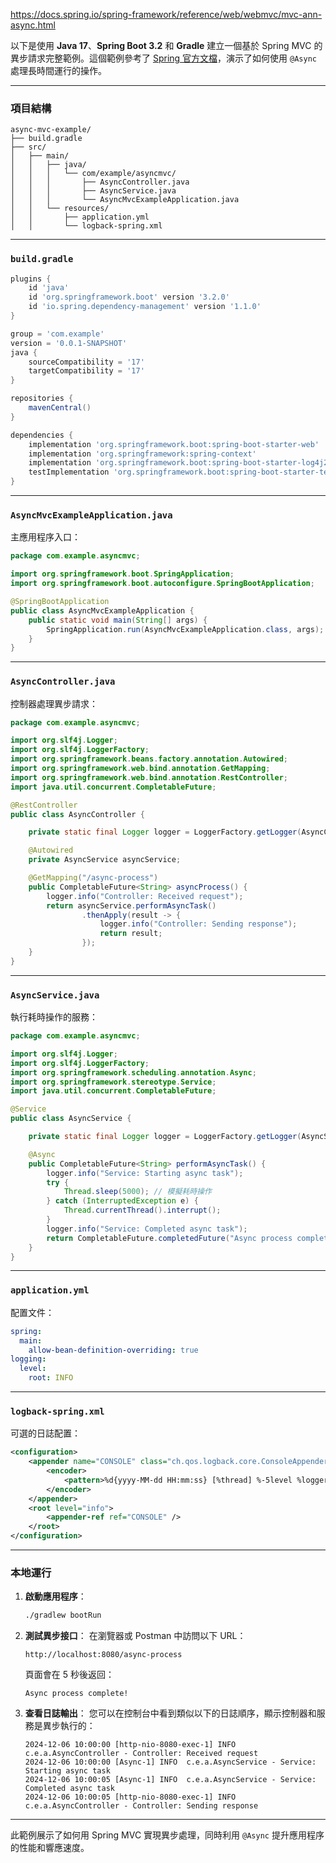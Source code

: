
https://docs.spring.io/spring-framework/reference/web/webmvc/mvc-ann-async.html

以下是使用 **Java 17**、**Spring Boot 3.2** 和 **Gradle** 建立一個基於 Spring MVC 的異步請求完整範例。這個範例參考了 [Spring 官方文檔](https://docs.spring.io/spring-framework/reference/web/webmvc/mvc-ann-async.html)，演示了如何使用 `@Async` 處理長時間運行的操作。

---

### 項目結構
```
async-mvc-example/
├── build.gradle
├── src/
│   ├── main/
│   │   ├── java/
│   │   │   └── com/example/asyncmvc/
│   │   │       ├── AsyncController.java
│   │   │       ├── AsyncService.java
│   │   │       └── AsyncMvcExampleApplication.java
│   │   └── resources/
│   │       ├── application.yml
│   │       └── logback-spring.xml
```

---

### `build.gradle`
```groovy
plugins {
    id 'java'
    id 'org.springframework.boot' version '3.2.0'
    id 'io.spring.dependency-management' version '1.1.0'
}

group = 'com.example'
version = '0.0.1-SNAPSHOT'
java {
    sourceCompatibility = '17'
    targetCompatibility = '17'
}

repositories {
    mavenCentral()
}

dependencies {
    implementation 'org.springframework.boot:spring-boot-starter-web'
    implementation 'org.springframework:spring-context'
    implementation 'org.springframework.boot:spring-boot-starter-log4j2'
    testImplementation 'org.springframework.boot:spring-boot-starter-test'
}
```

---

### `AsyncMvcExampleApplication.java`
主應用程序入口：
```java
package com.example.asyncmvc;

import org.springframework.boot.SpringApplication;
import org.springframework.boot.autoconfigure.SpringBootApplication;

@SpringBootApplication
public class AsyncMvcExampleApplication {
    public static void main(String[] args) {
        SpringApplication.run(AsyncMvcExampleApplication.class, args);
    }
}
```

---

### `AsyncController.java`
控制器處理異步請求：
```java
package com.example.asyncmvc;

import org.slf4j.Logger;
import org.slf4j.LoggerFactory;
import org.springframework.beans.factory.annotation.Autowired;
import org.springframework.web.bind.annotation.GetMapping;
import org.springframework.web.bind.annotation.RestController;
import java.util.concurrent.CompletableFuture;

@RestController
public class AsyncController {

    private static final Logger logger = LoggerFactory.getLogger(AsyncController.class);

    @Autowired
    private AsyncService asyncService;

    @GetMapping("/async-process")
    public CompletableFuture<String> asyncProcess() {
        logger.info("Controller: Received request");
        return asyncService.performAsyncTask()
                .thenApply(result -> {
                    logger.info("Controller: Sending response");
                    return result;
                });
    }
}
```

---

### `AsyncService.java`
執行耗時操作的服務：
```java
package com.example.asyncmvc;

import org.slf4j.Logger;
import org.slf4j.LoggerFactory;
import org.springframework.scheduling.annotation.Async;
import org.springframework.stereotype.Service;
import java.util.concurrent.CompletableFuture;

@Service
public class AsyncService {

    private static final Logger logger = LoggerFactory.getLogger(AsyncService.class);

    @Async
    public CompletableFuture<String> performAsyncTask() {
        logger.info("Service: Starting async task");
        try {
            Thread.sleep(5000); // 模擬耗時操作
        } catch (InterruptedException e) {
            Thread.currentThread().interrupt();
        }
        logger.info("Service: Completed async task");
        return CompletableFuture.completedFuture("Async process complete!");
    }
}
```

---

### `application.yml`
配置文件：
```yaml
spring:
  main:
    allow-bean-definition-overriding: true
logging:
  level:
    root: INFO
```

---

### `logback-spring.xml`
可選的日誌配置：
```xml
<configuration>
    <appender name="CONSOLE" class="ch.qos.logback.core.ConsoleAppender">
        <encoder>
            <pattern>%d{yyyy-MM-dd HH:mm:ss} [%thread] %-5level %logger{36} - %msg%n</pattern>
        </encoder>
    </appender>
    <root level="info">
        <appender-ref ref="CONSOLE" />
    </root>
</configuration>
```

---

### 本地運行
1. **啟動應用程序**：
   ```bash
   ./gradlew bootRun
   ```

2. **測試異步接口**：
   在瀏覽器或 Postman 中訪問以下 URL：
   ```
   http://localhost:8080/async-process
   ```
   頁面會在 5 秒後返回：
   ```
   Async process complete!
   ```

3. **查看日誌輸出**：
   您可以在控制台中看到類似以下的日誌順序，顯示控制器和服務是異步執行的：
   ```
   2024-12-06 10:00:00 [http-nio-8080-exec-1] INFO  c.e.a.AsyncController - Controller: Received request
   2024-12-06 10:00:00 [Async-1] INFO  c.e.a.AsyncService - Service: Starting async task
   2024-12-06 10:00:05 [Async-1] INFO  c.e.a.AsyncService - Service: Completed async task
   2024-12-06 10:00:05 [http-nio-8080-exec-1] INFO  c.e.a.AsyncController - Controller: Sending response
   ```

---

此範例展示了如何用 Spring MVC 實現異步處理，同時利用 `@Async` 提升應用程序的性能和響應速度。